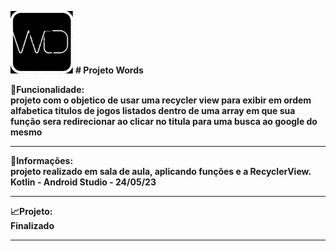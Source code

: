 
<div class="roll">
  <div align="left">
    <p style="font-size = 38px"><img src="asset/1.png" width=" 100px" heigth="100px"> <b># Projeto Words<b>
  </div>
</div>
    
🔧<b>Funcionalidade</b>:<br>projeto com o objetico de usar uma recycler view para exibir em ordem alfabetica titulos de jogos listados dentro de uma array 
em que sua função sera redirecionar ao clicar no titula para uma busca ao google do mesmo 
<hr>
📰<b>Informações</b>: <br> projeto realizado em sala de aula, aplicando funções e a RecyclerView. Kotlin - Android Studio - 24/05/23

<hr>
📈<b>Projeto</b>: <br> Finalizado
<hr>
